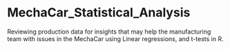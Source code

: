 # MechaCar_Statistical_Analysis
Reviewing production data for insights that may help the manufacturing team with issues in the MechaCar using Linear regressions, and t-tests in R.
